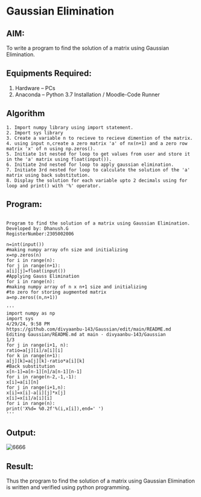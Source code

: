 # Gaussian Elimination

## AIM:
To write a program to find the solution of a matrix using Gaussian Elimination.

## Equipments Required:
1. Hardware – PCs
2. Anaconda – Python 3.7 Installation / Moodle-Code Runner

## Algorithm
```
1. Import numpy library using import statement.
2. Import sys library
3. Create a variable n to recieve to recieve dimention of the matrix.
4. using input n,create a zero matrix 'a' of nx(n+1) and a zero row matrix 'x' of n using np.zeros().
5. Initiate 1st nested for loop to get values from user and store it in the 'a' matrix using float(input()).
6. Initiate 2nd nested for loop to apply gaussian elimination.
7. Initiate 3rd nested for loop to calculate the solution of the 'a' matrix using back substitution.
8. Display the solution for each variable upto 2 decimals using for loop and print() with '%' operator.
```
## Program:
```

Program to find the solution of a matrix using Gaussian Elimination.
Developed by: Dhanush.G
RegisterNumber:2305002006

n=int(input())
#making numpy array ofn size and initializing
x=np.zeros(n)
for i in range(n):
for j in range(n+1):
a[i][j]=float(input())
#Applying Gauss Elimination
for i in range(n):
#making numpy array of n x n+1 size and initializing
#to zero for storing augmented matrix
a=np.zeros((n,n+1))

'''
import numpy as np
import sys
4/29/24, 9:58 PM
https://github.com/divyaanbu-143/Gaussian/edit/main/README.md
Editing Gaussian/README.md at main · divyaanbu-143/Gaussian
1/3
for j in range(i+1, n):
ratio=a[j][i]/a[i][i]
for k in range(n+1):
a[j][k]=a[j][k]-ratio*a[i][k]
#Back substitution
x[n-1]=a[n-1][n]/a[n-1][n-1]
for i in range(n-2,-1,-1):
x[i]=a[i][n]
for j in range(i+1,n):
x[i]=x[i]-a[i][j]*x[j]
x[i]=x[i]/a[i][i]
for i in range(n):
print('X%d= %0.2f'%(i,x[i]),end=' ') 
'''
```
## Output:
![6666](https://github.com/Dhanushmukesh/Gaussian/assets/155508176/8ae21895-0362-4687-8fce-e9d0afbe44ce)
## Result:
Thus the program to find the solution of a matrix using Gaussian Elimination is written and verified using python programming.

